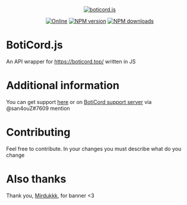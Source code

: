 <div align="center">
<br />
<p>
    <a href="https://boticord.san4ouZ.ml"><img src="https://cdn.discordapp.com/attachments/737026187037245541/879385729644523540/logo-banner-v1.svg"  alt="boticord.js"/></a>
</p>
<p>
    <a href="https://discord.gg/hkHjW8a"><img src="https://img.shields.io/discord/722424773233213460?color=7289da&label=Discord&logo=discord&logoColor=white" alt="Online"></a>
    <a href="https://www.npmjs.com/package/boticord.js"><img src="https://img.shields.io/npm/v/boticord.js.svg?maxAge=3600" alt="NPM version" /></a>
    <a href="https://www.npmjs.com/package/discord.js"><img src="https://img.shields.io/npm/dt/boticord.js.svg?maxAge=3600" alt="NPM downloads" /></a>
</p>
</div>

# BotiCord.js
An API wrapper for https://boticord.top/ written in JS

# Additional information
You can get support [here](https://discord.gg/GQF3ANKFuw) or on [BotiCord support server](https://discord.gg/hkHjW8a) via @san4ouZ#7609 mention

# Contributing
Feel free to contribute. In your changes you must describe what do you change
# Also thanks
Thank you, [Mirdukkk](https://github.com/Mirdukkk), for banner <3

